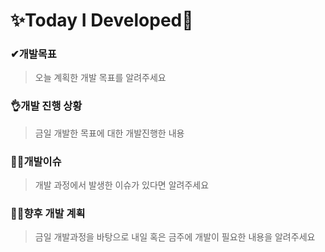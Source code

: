 # ✨Today I Developed🤞



### ✔개발목표

> 오늘 계획한 개발 목표를 알려주세요



### 👌개발 진행 상황

> 금일 개발한 목표에 대한 개발진행한 내용



### 🤷‍♂️개발이슈

> 개발 과정에서 발생한 이슈가 있다면 알려주세요



### 🐱‍🚀향후 개발 계획

> 금일 개발과정을 바탕으로 내일 혹은 금주에 개발이 필요한 내용을 알려주세요